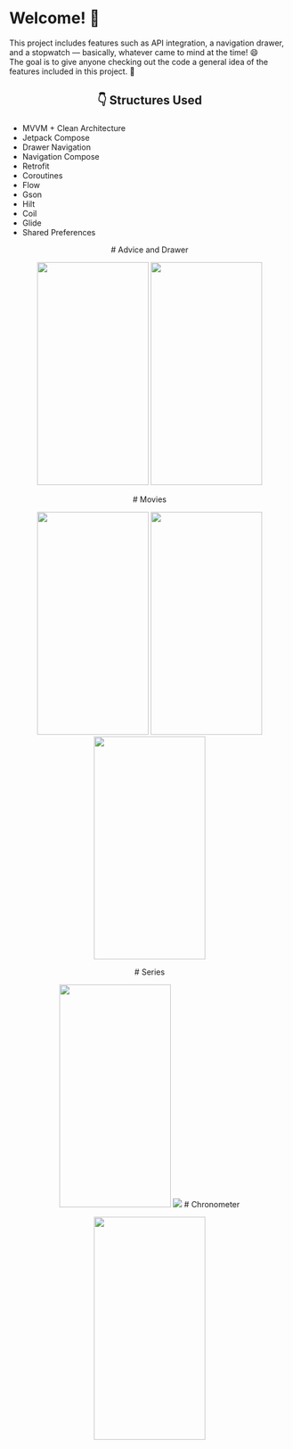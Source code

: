 # Welcome! 👋  

This project includes features such as API integration, a navigation drawer, and a stopwatch — basically, whatever came to mind at the time! 😄  
The goal is to give anyone checking out the code a general idea of the features included in this project. 🚀 

## <p align="center">:point_down: Structures Used </p>
- MVVM + Clean Architecture
- Jetpack Compose
- Drawer Navigation
- Navigation Compose
- Retrofit
- Coroutines
- Flow
- Gson
- Hilt
- Coil
- Glide
- Shared Preferences
<p align="center">
# Advice and Drawer
</p>
<p align="center">
  <img src="https://github.com/user-attachments/assets/3316bb64-9cad-4337-833e-0beb4a0f084f" width="200" height="400" />
  <img src="https://github.com/user-attachments/assets/62c0e188-06cb-46db-8d71-4dcf989c6a29" width="200" height="400" />
</p>
<p align="center">
# Movies
  </p>
<p align="center">
  <img src="https://github.com/user-attachments/assets/a4254f60-e4da-4be7-904c-3f1d11a27a86" width="200" height="400" />
  <img src="https://github.com/user-attachments/assets/3eb4a917-94cd-458e-bb52-c73a97b6d044" width="200" height="400" />
  <img src="https://github.com/user-attachments/assets/274e4ac5-a60f-433f-8228-75c8b843929b" width="200" height="400" />
</p>
<p align="center">
# Series
  </p>
<p align="center">
  <img src="https://github.com/user-attachments/assets/9125d371-ba1e-4bb9-a2e4-f3bb2c4bebd3" width="200" height="400" />
  <img src="https://github.com/user-attachments/assets
    <p align="center">
  # Chronometer
    </p>
<p align="center">
  <img src="https://github.com/user-attachments/assets/ab3f3c71-0e53-4625-b121-ccd470fcc348" width="200" height="400" />
</p>

